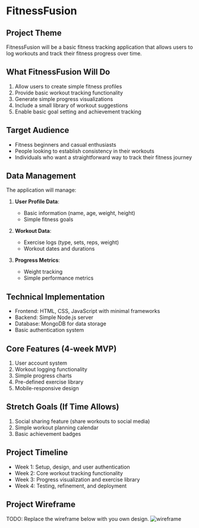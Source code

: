 # FitnessFusion

## Project Theme
FitnessFusion will be a basic fitness tracking application that allows users to log workouts and track their fitness progress over time.

## What FitnessFusion Will Do
1. Allow users to create simple fitness profiles
2. Provide basic workout tracking functionality
3. Generate simple progress visualizations 
4. Include a small library of workout suggestions
5. Enable basic goal setting and achievement tracking

## Target Audience
- Fitness beginners and casual enthusiasts
- People looking to establish consistency in their workouts
- Individuals who want a straightforward way to track their fitness journey

## Data Management
The application will manage:
1. **User Profile Data**:
   - Basic information (name, age, weight, height)
   - Simple fitness goals

2. **Workout Data**:
   - Exercise logs (type, sets, reps, weight)
   - Workout dates and durations

3. **Progress Metrics**:
   - Weight tracking
   - Simple performance metrics

## Technical Implementation
- Frontend: HTML, CSS, JavaScript with minimal frameworks
- Backend: Simple Node.js server
- Database: MongoDB for data storage
- Basic authentication system

## Core Features (4-week MVP)
1. User account system
2. Workout logging functionality
3. Simple progress charts
4. Pre-defined exercise library
5. Mobile-responsive design

## Stretch Goals (If Time Allows)
1. Social sharing feature (share workouts to social media)
2. Simple workout planning calendar
3. Basic achievement badges

## Project Timeline
- Week 1: Setup, design, and user authentication
- Week 2: Core workout tracking functionality
- Week 3: Progress visualization and exercise library
- Week 4: Testing, refinement, and deployment

## Project Wireframe
TODO: Replace the wireframe below with you own design.
![wireframe](wireframe-example.png)
